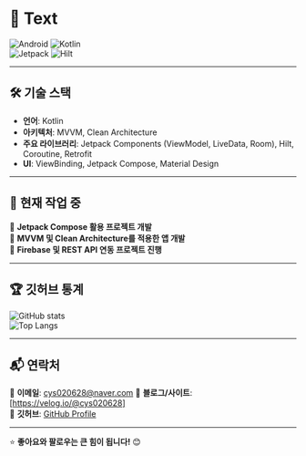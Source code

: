 # 👋 Text

![Android](https://img.shields.io/badge/Android-3DDC84?style=for-the-badge&logo=android&logoColor=white) 
![Kotlin](https://img.shields.io/badge/Kotlin-7F52FF?style=for-the-badge&logo=kotlin&logoColor=white)  
![Jetpack](https://img.shields.io/badge/Jetpack-4285F4?style=for-the-badge&logo=android&logoColor=white)
![Hilt](https://img.shields.io/badge/Hilt-D14836?style=for-the-badge&logo=google&logoColor=white)

---

## 🛠 기술 스택  
- **언어**: Kotlin  
- **아키텍처**: MVVM, Clean Architecture  
- **주요 라이브러리**: Jetpack Components (ViewModel, LiveData, Room), Hilt, Coroutine, Retrofit  
- **UI**: ViewBinding, Jetpack Compose, Material Design  

---

## 📌 현재 작업 중  
🔹 **Jetpack Compose 활용 프로젝트 개발**  
🔹 **MVVM 및 Clean Architecture를 적용한 앱 개발**  
🔹 **Firebase 및 REST API 연동 프로젝트 진행**  

---

## 🏆 깃허브 통계  
![GitHub stats](https://github-readme-stats.vercel.app/api?username=cys020628&show_icons=true&theme=radical)  
![Top Langs](https://github-readme-stats.vercel.app/api/top-langs/?username=cys020628&layout=compact&theme=radical)

---

## 📬 연락처  
📧 **이메일**: cys020628@naver.com
📌 **블로그/사이트**: [https://velog.io/@cys020628]  
📌 **깃허브**: [GitHub Profile](https://github.com/cys020628)  

---

⭐ **좋아요와 팔로우는 큰 힘이 됩니다!** 😊
